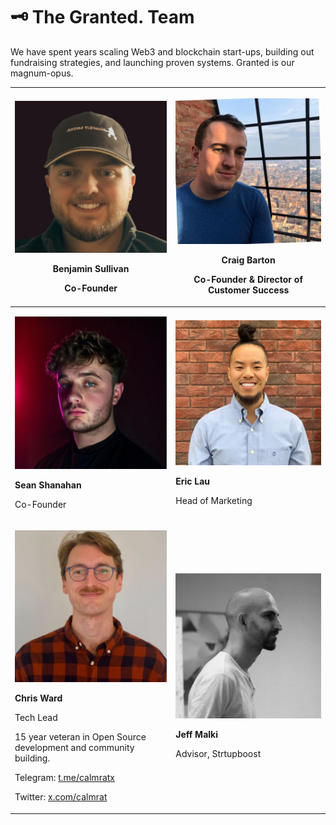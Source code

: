 # 🗝 The Granted. Team

We have spent years scaling Web3 and blockchain start-ups, building out fundraising strategies, and launching proven systems. Granted is our magnum-opus. &#x20;

| <p></p><p><img src="../.gitbook/assets/image (3).png" alt="" data-size="original"></p><p><strong>Benjamin Sullivan</strong> </p><p>Co-Founder</p>                                                                                                                                                                                                                | <p></p><p><img src="../.gitbook/assets/image (5).png" alt="" data-size="original"></p><p><strong>Craig Barton</strong> </p><p>Co-Founder &#x26; Director of Customer Success</p> |
| ---------------------------------------------------------------------------------------------------------------------------------------------------------------------------------------------------------------------------------------------------------------------------------------------------------------------------------------------------------------- | -------------------------------------------------------------------------------------------------------------------------------------------------------------------------------- |
| <p></p><p><img src="../.gitbook/assets/image (6).png" alt="" data-size="original"></p><p><strong>Sean Shanahan</strong> </p><p>Co-Founder</p>                                                                                                                                                                                                                    | <p></p><p><img src="../.gitbook/assets/image (4).png" alt="" data-size="original"></p><p><strong>Eric Lau</strong> </p><p>Head of Marketing</p>                                  |
| <p></p><p><img src="../.gitbook/assets/image (1) (1).png" alt="" data-size="original"></p><p><strong>Chris Ward</strong> </p><p>Tech Lead</p><p>15 year veteran in Open Source development and community building.</p><p></p><p>Telegram: <a href="https://t.me/calmratx">t.me/calmratx</a></p><p>Twitter: <a href="https://x.com/calmrat">x.com/calmrat</a></p> | <p></p><p><img src="../.gitbook/assets/image (2) (1).png" alt="" data-size="original"></p><p></p><p><strong>Jeff Malki</strong> </p><p>Advisor, Strtupboost</p>                  |









